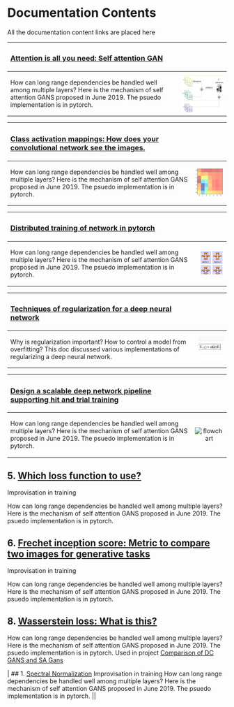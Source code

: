 # Documentation Contents
All the documentation content links are placed here

|<h3><a href="https://github.com/MicroprocessorX069/Comparison-of-DC-GANS-and-SA-GANS/blob/master/documentation/sagan.md">Attention is all you need: Self attention GAN</a></h3>   | |
|:-| :---:|
|<p>How can long range dependencies be handled well among multiple layers? Here is the mechanism of self attention GANS proposed in June 2019. The psuedo implementation is in pytorch.</p> | ![SA gan](https://github.com/MicroprocessorX069/Documentation-index/blob/master/image%20res/sagan%20thumbnail.PNG)  | 


|<h3><a href="https://github.com/MicroprocessorX069/Pneumonia-detection-Dense-Conv-Net/blob/master/documentation/cam.md">Class activation mappings: How does your convolutional network see the images.</a></h3>   | |
|:-| :---:|
|<p>How can long range dependencies be handled well among multiple layers? Here is the mechanism of self attention GANS proposed in June 2019. The psuedo implementation is in pytorch.</p> |  ![CAM image](https://github.com/MicroprocessorX069/Pneumonia-detection-Dense-Conv-Net/blob/master/documentation/image%20res/cam.png)  | 

| <h3><a href="https://github.com/MicroprocessorX069/Generalized-pix2pix-GAN-API/blob/master/documentation/distributed_training.md" target="_blank">Distributed training of network in pytorch</a></h3>  | |
|:-| :---:|
|<p>How can long range dependencies be handled well among multiple layers? Here is the mechanism of self attention GANS proposed in June 2019. The psuedo implementation is in pytorch.</p> |  ![Distributed training](https://github.com/MicroprocessorX069/Comparison-of-DC-GANS-and-SA-GANS/blob/master/documentation/image%20res/parallelism%20sq.PNG)  | 


| <h3><a href="https://github.com/MicroprocessorX069/Pneumonia-detection-Dense-Conv-Net/blob/master/documentation/regularization.md" target="_blank"> Techniques of regularization for a deep neural network</a></h3>  | |
|:-| :---:|
|<p>Why is regularization important? How to control a model from overfitting? This doc discussed various implementations of regularizing a deep neural network.</p> |  ![regularization l2](https://github.com/MicroprocessorX069/Pneumonia-detection-Dense-Conv-Net/blob/master/documentation/image%20res/regularization%20sq.PNG)  | 


| <h3><a href="https://github.com/MicroprocessorX069/Generalized-pix2pix-GAN-API/blob/master/documentation/deep_learning_pipelines.md" target="_blank">Design a scalable deep network pipeline supporting hit and trial training</a></h3> | |
|:-| :---:|
|<p>How can long range dependencies be handled well among multiple layers? Here is the mechanism of self attention GANS proposed in June 2019. The psuedo implementation is in pytorch.</p> |  ![flowchart](https://encrypted-tbn0.gstatic.com/images?q=tbn:ANd9GcS7sK1NhsM6sXP08IvsCzfMXUigqDDoso4mkEyAO4UXedz0QYMX&s)  | 

## 5. [Which loss function to use?]()
Improvisation in training

How can long range dependencies be handled well among multiple layers? Here is the mechanism of self attention GANS proposed in June 2019.
The psuedo implementation is in pytorch.

## 6. [Frechet inception score: Metric to compare two images for generative tasks]()
Improvisation in training

How can long range dependencies be handled well among multiple layers? Here is the mechanism of self attention GANS proposed in June 2019.
The psuedo implementation is in pytorch.

## 8. [Wasserstein loss: What is this?]()

How can long range dependencies be handled well among multiple layers? Here is the mechanism of self attention GANS proposed in June 2019.
The psuedo implementation is in pytorch.
Used in project [Comparison of DC GANS and SA Gans]()

| ## 1. [Spectral Normalization]() 
Improvisation in training
How can long range dependencies be handled well among multiple layers? Here is the mechanism of self attention GANS proposed in June 2019.
The psuedo implementation is in pytorch. ||
